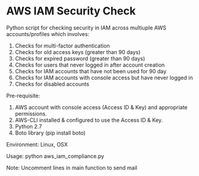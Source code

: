 # AWS IAM Security Check

Python script for checking security in IAM across multiuple AWS accounts/profiles which involves:
1. Checks for multi-factor authentication
2. Checks for old access keys (greater than 90 days)
3. Checks for expired password (greater than 90 days)
4. Checks for users that never logged in after account creation
5. Checks for IAM accounts that have not been used for 90 day
6. Checks for IAM accounts with console access but have never logged in
7. Checks for disabled accounts

Pre-requisite:
1. AWS account with console access (Access ID & Key) and appropriate permissions.
2. AWS-CLI installed & configured to use the Access ID & Key.
3. Python 2.7
4. Boto library (pip install boto)

Environment: Linux, OSX

Usage: python aws_iam_compliance.py

Note: Uncomment lines in main function to send mail
